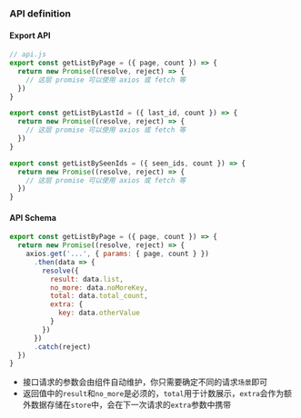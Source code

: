 ### API definition


#### Export API
```javascript
// api.js
export const getListByPage = ({ page, count }) => {
  return new Promise((resolve, reject) => {
    // 这层 promise 可以使用 axios 或 fetch 等
  })
}

export const getListByLastId = ({ last_id, count }) => {
  return new Promise((resolve, reject) => {
    // 这层 promise 可以使用 axios 或 fetch 等
  })
}

export const getListBySeenIds = ({ seen_ids, count }) => {
  return new Promise((resolve, reject) => {
    // 这层 promise 可以使用 axios 或 fetch 等
  })
}
```


#### API Schema
```javascript
export const getListByPage = ({ page, count }) => {
  return new Promise((resolve, reject) => {
    axios.get('...', { params: { page, count } })
      .then(data => {
        resolve({
          result: data.list,
          no_more: data.noMoreKey,
          total: data.total_count,
          extra: {
            key: data.otherValue
          }
        })
      })
      .catch(reject)
  })
}
```

- 接口请求的参数会由组件自动维护，你只需要确定不同的请求`场景`即可
- 返回值中的`result`和`no_more`是必须的，`total`用于计数展示，`extra`会作为额外数据存储在`store`中，会在下一次请求的`extra`参数中携带
